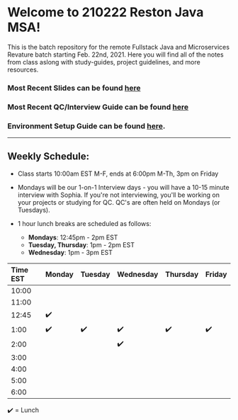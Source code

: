 # Welcome to 210222 Reston Java MSA!
This is the batch repository for the remote Fullstack Java and Microservices Revature batch starting Feb. 22nd, 2021.
Here you will find all of the notes from class aslong with study-guides, project guidelines, and more resources.

### Most Recent Slides can be found [here](https://docs.google.com/presentation/d/1Mfb745mCnQUEu-dqElkItbeV-aQLqLMbP0cHSIPPWLE/edit?usp=sharing)
### Most Recent QC/Interview Guide can be found [here](https://github.com/210222-reston-java-msa/demos/tree/main/week1)

### Environment Setup Guide can be found [here](https://github.com/sophiagavrila/environment-setup).
---

## Weekly Schedule:
* Class starts 10:00am EST M-F, ends at 6:00pm M-Th, 3pm on Friday
* Mondays will be our 1-on-1 Interview days - you will have a 10-15 minute interview with Sophia.  If you're not interviewing, you'll be working on your projects or studying for QC. QC's are often held on Mondays (or Tuesdays).

* 1 hour lunch breaks are scheduled as follows:
  - **Mondays**: 12:45pm - 2pm EST
  - **Tuesday, Thursday**: 1pm - 2pm EST
  - **Wednesday**: 1pm - 3pm EST

Time EST |  Monday | Tuesday | Wednesday | Thursday |   Friday   |
:--------|---------|---------|-----------|----------|------------|
10:00    |         |         |           |          |            |
11:00    |         |         |           |          |            |
12:45    |:heavy_check_mark:  |         |           |          |            |
1:00    | :heavy_check_mark:  |  :heavy_check_mark:       |  :heavy_check_mark:         |    :heavy_check_mark:      |     :heavy_check_mark:       |
2:00    |         |         |  :heavy_check_mark:           |          |            |
3:00    |         |         |           |          |            |
4:00    |         |         |           |          |            |
5:00    |         |         |           |          |            | 
6:00    |         |         |           |          |            |

:heavy_check_mark: = Lunch
